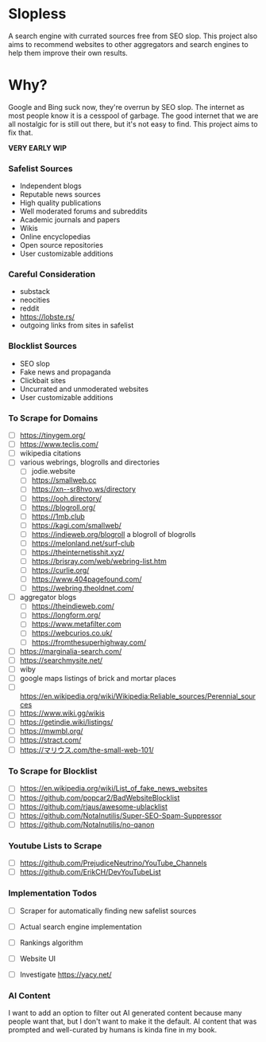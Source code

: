 # Slopless
A search engine with currated sources free from SEO slop. This project also aims to recommend websites to other aggregators and search engines to help them improve their own results.

# Why?
Google and Bing suck now, they're overrun by SEO slop. The internet as most people know it is a cesspool of garbage. The good internet that we are all nostalgic for is still out there, but it's not easy to find. This project aims to fix that.

**VERY EARLY WIP**

### Safelist Sources
* Independent blogs
* Reputable news sources
* High quality publications
* Well moderated forums and subreddits
* Academic journals and papers
* Wikis
* Online encyclopedias
* Open source repositories
* User customizable additions

### Careful Consideration
* substack
* neocities
* reddit
* https://lobste.rs/
* outgoing links from sites in safelist

### Blocklist Sources
* SEO slop
* Fake news and propaganda
* Clickbait sites
* Uncurrated and unmoderated websites
* User customizable additions

### To Scrape for Domains
- [ ] https://tinygem.org/
- [ ] https://www.teclis.com/
- [ ] wikipedia citations
- [ ] various webrings, blogrolls and directories
    - [ ] jodie.website
    - [ ] https://smallweb.cc
    - [ ] https://xn--sr8hvo.ws/directory
    - [ ] https://ooh.directory/
    - [ ] https://blogroll.org/
    - [ ] https://1mb.club
    - [ ] https://kagi.com/smallweb/
    - [ ] https://indieweb.org/blogroll a blogroll of blogrolls
    - [ ] https://melonland.net/surf-club
    - [ ] https://theinternetisshit.xyz/
    - [ ] https://brisray.com/web/webring-list.htm
    - [ ] https://curlie.org/
    - [ ] https://www.404pagefound.com/
    - [ ] https://webring.theoldnet.com/
- [ ] aggregator blogs
    - [ ] https://theindieweb.com/
    - [ ] https://longform.org/
    - [ ] https://www.metafilter.com
    - [ ] https://webcurios.co.uk/
    - [ ] https://fromthesuperhighway.com/
- [ ] https://marginalia-search.com/
- [ ] https://searchmysite.net/
- [ ] wiby
- [ ] google maps listings of brick and mortar places
- [ ] https://en.wikipedia.org/wiki/Wikipedia:Reliable_sources/Perennial_sources
- [ ] https://www.wiki.gg/wikis
- [ ] https://getindie.wiki/listings/
- [ ] https://mwmbl.org/
- [ ] https://stract.com/
- [ ] https://マリウス.com/the-small-web-101/

### To Scrape for Blocklist
- [ ] https://en.wikipedia.org/wiki/List_of_fake_news_websites
- [ ] https://github.com/popcar2/BadWebsiteBlocklist
- [ ] https://github.com/rjaus/awesome-ublacklist
- [ ] https://github.com/NotaInutilis/Super-SEO-Spam-Suppressor
- [ ] https://github.com/NotaInutilis/no-qanon

### Youtube Lists to Scrape
- [ ] https://github.com/PrejudiceNeutrino/YouTube_Channels
- [ ] https://github.com/ErikCH/DevYouTubeList

### Implementation Todos
- [ ] Scraper for automatically finding new safelist sources
- [ ] Actual search engine implementation
- [ ] Rankings algorithm
- [ ] Website UI
- [ ] Investigate https://yacy.net/


### AI Content
I want to add an option to filter out AI generated content because many people want that, but I don't want to make it the default. AI content that was prompted and well-curated by humans is kinda fine in my book.